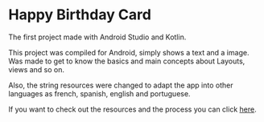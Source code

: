 # Happy Birthday Card
The first project made with Android Studio and Kotlin.

This project was compiled for Android, simply shows a text and a image. Was made to get to know the basics and main concepts about Layouts, views and so on.

Also, the string resources were changed to adapt the app into other languages as french, spanish, english and portuguese.

If you want to check out the resources and the process you can click [here](https://developer.android.com/courses/android-basics-kotlin/course).


